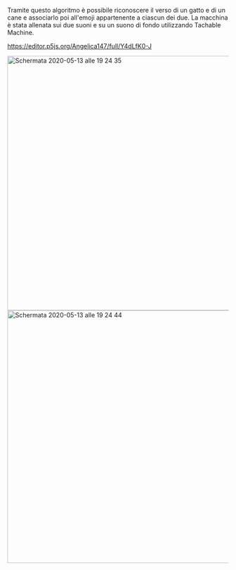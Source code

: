 Tramite questo algoritmo è possibile riconoscere il verso di un gatto e di un cane e associarlo poi all'emoji appartenente a ciascun dei due. La macchina è stata allenata sui due suoni e su un suono di fondo utilizzando Tachable Machine.

https://editor.p5js.org/Angelica147/full/Y4dLfK0-J

<img width="580" alt="Schermata 2020-05-13 alle 19 24 35" src="https://user-images.githubusercontent.com/59569674/81844471-6f457780-954f-11ea-93e2-56298846d327.png">

<img width="576" alt="Schermata 2020-05-13 alle 19 24 44" src="https://user-images.githubusercontent.com/59569674/81844485-740a2b80-954f-11ea-88a2-1ce26912093d.png">
